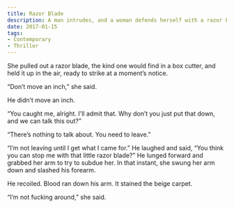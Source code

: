 ```yaml
---
title: Razor Blade
description: A man intrudes, and a woman defends herself with a razor blade.
date: 2017-01-15
tags:
- Contemporary
- Thriller
---
```


She pulled out a razor blade, the kind one would find in a box cutter, and held it up in the air, ready to strike at a moment’s notice.

“Don’t move an inch,” she said.

He didn’t move an inch.

“You caught me, alright. I'll admit that. Why don’t you just put that down, and we can talk this out?”

“There’s nothing to talk about. You need to leave.”

“I’m not leaving until I get what I came for.” He laughed and said, “You think you can stop me with that little razor blade?” He lunged forward and grabbed her arm to try to subdue her. In that instant, she swung her arm down and slashed his forearm.

He recoiled. Blood ran down his arm. It stained the beige carpet.

“I’m not fucking around,” she said.
